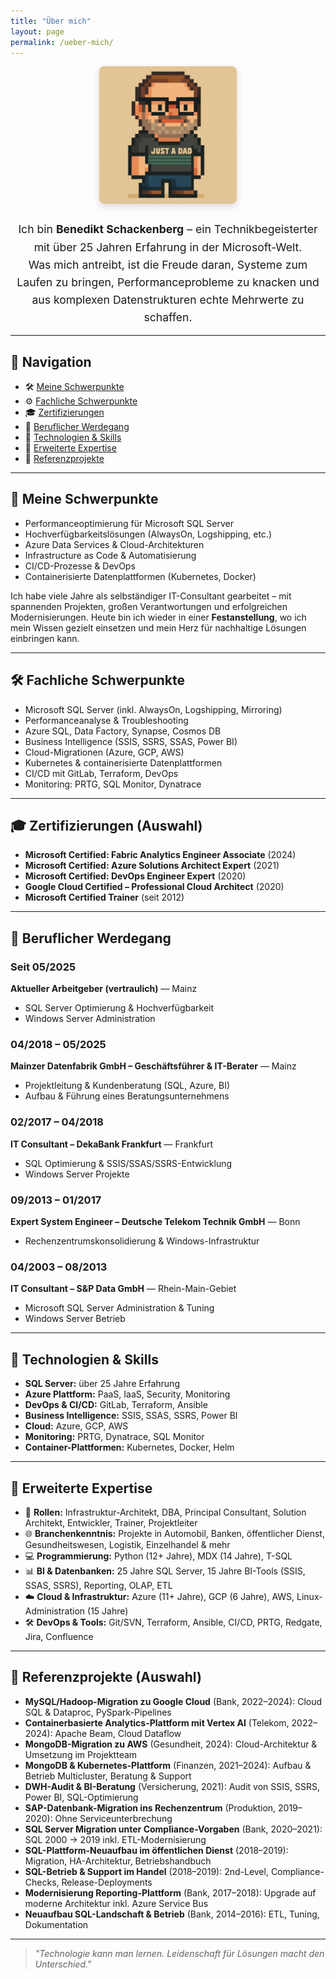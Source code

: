 ```yaml
---
title: "Über mich"
layout: page
permalink: /ueber-mich/
---
```


<div style="max-width: 800px; margin: 0 auto; text-align: center;">
  <img src="/assets/img/pixelpapa.png" alt="Benedikt Schackenberg" width="220" 
       style="border-radius: 8px; box-shadow: 0 4px 12px rgba(0,0,0,0.15); margin-bottom: 1.5rem;" />

  <div style="font-size: 1.1rem; line-height: 1.6; text-align: center;">
    Ich bin <strong>Benedikt Schackenberg</strong> – ein Technikbegeisterter mit über 25 Jahren Erfahrung in der Microsoft-Welt.<br>
    Was mich antreibt, ist die Freude daran, Systeme zum Laufen zu bringen, Performanceprobleme zu knacken und aus komplexen Datenstrukturen echte Mehrwerte zu schaffen.
  </div>
</div>

---

## 🧭 Navigation

- 🛠️ [Meine Schwerpunkte](#-meine-schwerpunkte)
- ⚙️ [Fachliche Schwerpunkte](#-fachliche-schwerpunkte)
- 🎓 [Zertifizierungen](#-zertifizierungen-auswahl)
- 💼 [Beruflicher Werdegang](#-beruflicher-werdegang)
- 🧰 [Technologien & Skills](#-technologien--skills)
- 🧩 [Erweiterte Expertise](#-erweiterte-expertise)
- 📌 [Referenzprojekte](#-referenzprojekte-auswahl)

---

## 🔧 Meine Schwerpunkte

- Performanceoptimierung für Microsoft SQL Server
- Hochverfügbarkeitslösungen (AlwaysOn, Logshipping, etc.)
- Azure Data Services & Cloud-Architekturen
- Infrastructure as Code & Automatisierung
- CI/CD-Prozesse & DevOps
- Containerisierte Datenplattformen (Kubernetes, Docker)

Ich habe viele Jahre als selbständiger IT-Consultant gearbeitet – mit spannenden Projekten, großen Verantwortungen und erfolgreichen Modernisierungen. Heute bin ich wieder in einer **Festanstellung**, wo ich mein Wissen gezielt einsetzen und mein Herz für nachhaltige Lösungen einbringen kann.

---

## 🛠 Fachliche Schwerpunkte

- Microsoft SQL Server (inkl. AlwaysOn, Logshipping, Mirroring)  
- Performanceanalyse & Troubleshooting  
- Azure SQL, Data Factory, Synapse, Cosmos DB  
- Business Intelligence (SSIS, SSRS, SSAS, Power BI)  
- Cloud-Migrationen (Azure, GCP, AWS)  
- Kubernetes & containerisierte Datenplattformen  
- CI/CD mit GitLab, Terraform, DevOps  
- Monitoring: PRTG, SQL Monitor, Dynatrace

---

## 🎓 Zertifizierungen (Auswahl)

- **Microsoft Certified: Fabric Analytics Engineer Associate** (2024)  
- **Microsoft Certified: Azure Solutions Architect Expert** (2021)  
- **Microsoft Certified: DevOps Engineer Expert** (2020)  
- **Google Cloud Certified – Professional Cloud Architect** (2020)  
- **Microsoft Certified Trainer** (seit 2012)

---

## 💼 Beruflicher Werdegang

### Seit 05/2025  
**Aktueller Arbeitgeber (vertraulich)** — Mainz  
- SQL Server Optimierung & Hochverfügbarkeit  
- Windows Server Administration  

### 04/2018 – 05/2025  
**Mainzer Datenfabrik GmbH – Geschäftsführer & IT-Berater** — Mainz  
- Projektleitung & Kundenberatung (SQL, Azure, BI)  
- Aufbau & Führung eines Beratungsunternehmens

### 02/2017 – 04/2018  
**IT Consultant – DekaBank Frankfurt** — Frankfurt  
- SQL Optimierung & SSIS/SSAS/SSRS-Entwicklung  
- Windows Server Projekte

### 09/2013 – 01/2017  
**Expert System Engineer – Deutsche Telekom Technik GmbH** — Bonn  
- Rechenzentrumskonsolidierung & Windows-Infrastruktur

### 04/2003 – 08/2013  
**IT Consultant – S&P Data GmbH** — Rhein-Main-Gebiet  
- Microsoft SQL Server Administration & Tuning  
- Windows Server Betrieb

---

## 🧰 Technologien & Skills

- **SQL Server:** über 25 Jahre Erfahrung  
- **Azure Plattform:** PaaS, IaaS, Security, Monitoring  
- **DevOps & CI/CD:** GitLab, Terraform, Ansible  
- **Business Intelligence:** SSIS, SSAS, SSRS, Power BI  
- **Cloud:** Azure, GCP, AWS  
- **Monitoring:** PRTG, Dynatrace, SQL Monitor  
- **Container-Plattformen:** Kubernetes, Docker, Helm

---

## 🧩 Erweiterte Expertise

- 💼 **Rollen:** Infrastruktur-Architekt, DBA, Principal Consultant, Solution Architekt, Entwickler, Trainer, Projektleiter  
- 🌐 **Branchenkenntnis:** Projekte in Automobil, Banken, öffentlicher Dienst, Gesundheitswesen, Logistik, Einzelhandel & mehr  
- 💻 **Programmierung:** Python (12+ Jahre), MDX (14 Jahre), T-SQL  
- 📊 **BI & Datenbanken:** 25 Jahre SQL Server, 15 Jahre BI-Tools (SSIS, SSAS, SSRS), Reporting, OLAP, ETL  
- ☁️ **Cloud & Infrastruktur:** Azure (11+ Jahre), GCP (6 Jahre), AWS, Linux-Administration (15 Jahre)  
- 🛠 **DevOps & Tools:** Git/SVN, Terraform, Ansible, CI/CD, PRTG, Redgate, Jira, Confluence

---

## 📌 Referenzprojekte (Auswahl)

- **MySQL/Hadoop-Migration zu Google Cloud** (Bank, 2022–2024): Cloud SQL & Dataproc, PySpark-Pipelines  
- **Containerbasierte Analytics-Plattform mit Vertex AI** (Telekom, 2022–2024): Apache Beam, Cloud Dataflow  
- **MongoDB-Migration zu AWS** (Gesundheit, 2024): Cloud-Architektur & Umsetzung im Projektteam  
- **MongoDB & Kubernetes-Plattform** (Finanzen, 2021–2024): Aufbau & Betrieb Multicluster, Beratung & Support  
- **DWH-Audit & BI-Beratung** (Versicherung, 2021): Audit von SSIS, SSRS, Power BI, SQL-Optimierung  
- **SAP-Datenbank-Migration ins Rechenzentrum** (Produktion, 2019–2020): Ohne Serviceunterbrechung  
- **SQL Server Migration unter Compliance-Vorgaben** (Bank, 2020–2021): SQL 2000 → 2019 inkl. ETL-Modernisierung  
- **SQL-Plattform-Neuaufbau im öffentlichen Dienst** (2018–2019): Migration, HA-Architektur, Betriebshandbuch  
- **SQL-Betrieb & Support im Handel** (2018–2019): 2nd-Level, Compliance-Checks, Release-Deployments  
- **Modernisierung Reporting-Plattform** (Bank, 2017–2018): Upgrade auf moderne Architektur inkl. Azure Service Bus  
- **Neuaufbau SQL-Landschaft & Betrieb** (Bank, 2014–2016): ETL, Tuning, Dokumentation

---

> *"Technologie kann man lernen. Leidenschaft für Lösungen macht den Unterschied."*
